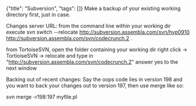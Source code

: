 {"title": "Subversion", "tags": []}
Make a backup of your existing working directory first, just in case.

Changes server URL:
from the command line within your working dir execute
svn switch --relocate http://subversion.assembla.com/svn/hyp0910 http://subversion.assembla.com/svn/codecrunch.2 .

from TortoiseSVN, open the folder containing your working dir right click -> TortioiseSVN -> relocate and type in "http://subversion.assembla.com/svn/codecrunch.2" answer yes to the next window

Backing out of recent changes:
Say the oops code lies in version 198 and you want to back your changes out to version 197, then use merge like so:

svn merge -r198:197 myfile.pl
